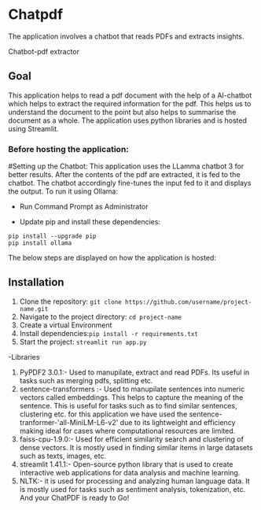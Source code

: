 # Chatpdf
The application involves a chatbot that reads PDFs and extracts insights.

Chatbot-pdf extractor 
## Goal
This application helps to read a pdf document with the help of a AI-chatbot which helps to extract 
the required information for the pdf. This  helps us to understand the document to the point but 
also helps to summarise the document as a whole.
The application uses python libraries and is hosted using Streamlit.

### Before hosting the application:
#Setting up the Chatbot:
This application uses the LLamma chatbot 3 for better results. After the contents of the pdf are extracted, it 
is fed to the chatbot. The chatbot accordingly fine-tunes the input fed to it and displays the output.
To run it using Ollama:
- Run Command Prompt as Administrator

- Update pip and install these dependencies:
```
pip install --upgrade pip
pip install ollama
```

The below steps are displayed on how the application is hosted:
## Installation
1. Clone the repository: `git clone https://github.com/username/project-name.git`
2. Navigate to the project directory: `cd project-name`
3. Create a virtual Environment
3. Install dependencies:`pip install -r requirements.txt`
4. Start the project: `streamlit run app.py`

 -Libraries
  1. PyPDF2 3.0.1:- Used to manupilate, extract and read PDFs. Its useful in tasks such as merging
     pdfs, splitting etc.
  2. sentence-transformers :- Used to manupilate sentences into numeric vectors called embeddings. This helps 
     to capture the meaning of the sentence. This is useful for tasks such as to find similar sentences, clustering etc.
     for this application we have used the sentence-tranformer-'all-MiniLM-L6-v2' due to its lightweight and efficiency making ideal for cases
     where computational resources are limited.
  4. faiss-cpu-1.9.0:-  Used for efficient similarity search and clustering of dense vectors. It is mostly 
     used in finding similar items in large datasets such as texts, images, etc.
  5. streamlit 1.41.1:- Open-source python library that is used to create interactive web applications for data analysis
     and machine learning.
  6. NLTK:- it is used for processing and analyzing human language data. It is mostly used for tasks such as sentiment analysis,
     tokenization, etc.
And your ChatPDF is ready to Go!
  



